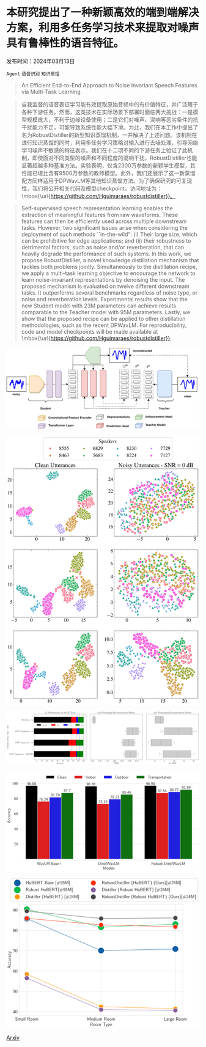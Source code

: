 # 本研究提出了一种新颖高效的端到端解决方案，利用多任务学习技术来提取对噪声具有鲁棒性的语音特征。

发布时间：2024年03月13日

`Agent` `语音识别` `知识蒸馏`

> An Efficient End-to-End Approach to Noise Invariant Speech Features via Multi-Task Learning

> 自我监督的语音表征学习能有效提取原始音频中的有价值特征，并广泛用于各种下游任务。然而，这类技术在实际场景下部署时面临两大挑战：一是模型规模庞大，不利于边缘设备使用；二是它们对噪声、混响等恶劣条件的抗干扰能力不足，可能导致系统性能大幅下滑。为此，我们在本工作中提出了名为RobustDistiller的新型知识蒸馏机制，一并解决了上述问题。该机制在进行知识蒸馏的同时，利用多任务学习策略对输入进行去噪处理，引导网络学习噪声不敏感的特征表示。我们在十二项不同的下游任务上验证了此机制，即使面对不同类型的噪声和不同程度的混响干扰，RobustDistiller也能显著超越多种基准方法。实验表明，仅含2300万参数的新颖学生模型，其性能已堪比含有9500万参数的教师模型。此外，我们还展示了这一新蒸馏配方同样适用于DPWavLM等其他知识蒸馏方法。为了确保研究的可复现性，我们将公开相关代码及模型checkpoint，访问地址为：\mbox{\url{https://github.com/Hguimaraes/robustdistiller}}。

> Self-supervised speech representation learning enables the extraction of meaningful features from raw waveforms. These features can then be efficiently used across multiple downstream tasks. However, two significant issues arise when considering the deployment of such methods ``in-the-wild": (i) Their large size, which can be prohibitive for edge applications; and (ii) their robustness to detrimental factors, such as noise and/or reverberation, that can heavily degrade the performance of such systems. In this work, we propose RobustDistiller, a novel knowledge distillation mechanism that tackles both problems jointly. Simultaneously to the distillation recipe, we apply a multi-task learning objective to encourage the network to learn noise-invariant representations by denoising the input. The proposed mechanism is evaluated on twelve different downstream tasks. It outperforms several benchmarks regardless of noise type, or noise and reverberation levels. Experimental results show that the new Student model with 23M parameters can achieve results comparable to the Teacher model with 95M parameters. Lastly, we show that the proposed recipe can be applied to other distillation methodologies, such as the recent DPWavLM. For reproducibility, code and model checkpoints will be made available at \mbox{\url{https://github.com/Hguimaraes/robustdistiller}}.

![本研究提出了一种新颖高效的端到端解决方案，利用多任务学习技术来提取对噪声具有鲁棒性的语音特征。](../../../paper_images/2403.08654/x1.png)

![本研究提出了一种新颖高效的端到端解决方案，利用多任务学习技术来提取对噪声具有鲁棒性的语音特征。](../../../paper_images/2403.08654/x2.png)

![本研究提出了一种新颖高效的端到端解决方案，利用多任务学习技术来提取对噪声具有鲁棒性的语音特征。](../../../paper_images/2403.08654/x3.png)

![本研究提出了一种新颖高效的端到端解决方案，利用多任务学习技术来提取对噪声具有鲁棒性的语音特征。](../../../paper_images/2403.08654/x4.png)

![本研究提出了一种新颖高效的端到端解决方案，利用多任务学习技术来提取对噪声具有鲁棒性的语音特征。](../../../paper_images/2403.08654/x5.png)

[Arxiv](https://arxiv.org/abs/2403.08654)